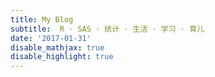 ```yaml
---
title: My Blog
subtitle:  R · SAS · 统计 · 生活 · 学习 · 育儿
date: '2017-01-31'
disable_mathjax: true
disable_highlight: true
---
```

